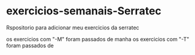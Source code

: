 # exercicios-semanais-Serratec
Rspositorio para adicionar meu exercicios da serratec 

os exercicios com "-M" foram passados de manha
os exercicios com "-T" foram passados de
